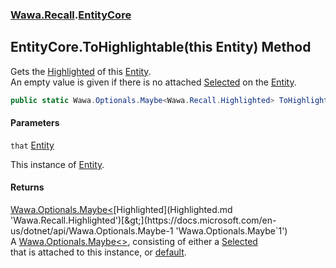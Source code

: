 ### [Wawa.Recall](Wawa.Recall.md 'Wawa.Recall').[EntityCore](EntityCore.md 'Wawa.Recall.EntityCore')

## EntityCore.ToHighlightable(this Entity) Method

Gets the [Highlighted](Highlighted.md 'Wawa.Recall.Highlighted') of this [Entity](Entity.md 'Wawa.Recall.Entity').  
An empty value is given if there is no attached [Selected](Selected.md 'Wawa.Recall.Selected') on the [Entity](Entity.md 'Wawa.Recall.Entity').

```csharp
public static Wawa.Optionals.Maybe<Wawa.Recall.Highlighted> ToHighlightable(this Wawa.Recall.Entity that);
```
#### Parameters

<a name='Wawa.Recall.EntityCore.ToHighlightable(thisWawa.Recall.Entity).that'></a>

`that` [Entity](Entity.md 'Wawa.Recall.Entity')

This instance of [Entity](Entity.md 'Wawa.Recall.Entity').

#### Returns
[Wawa.Optionals.Maybe&lt;](https://docs.microsoft.com/en-us/dotnet/api/Wawa.Optionals.Maybe-1 'Wawa.Optionals.Maybe`1')[Highlighted](Highlighted.md 'Wawa.Recall.Highlighted')[&gt;](https://docs.microsoft.com/en-us/dotnet/api/Wawa.Optionals.Maybe-1 'Wawa.Optionals.Maybe`1')  
A [Wawa.Optionals.Maybe&lt;&gt;](https://docs.microsoft.com/en-us/dotnet/api/Wawa.Optionals.Maybe-1 'Wawa.Optionals.Maybe`1'), consisting of either a [Selected](Selected.md 'Wawa.Recall.Selected')  
that is attached to this instance, or [default](https://docs.microsoft.com/en-us/dotnet/csharp/language-reference/keywords/default 'https://docs.microsoft.com/en-us/dotnet/csharp/language-reference/keywords/default').